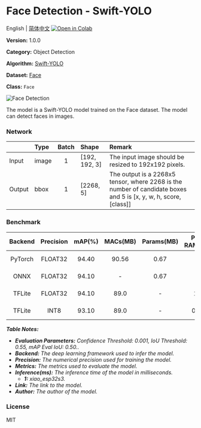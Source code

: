 # Face Detection - Swift-YOLO

English | [简体中文](../zh_CN/Face_Detection_Swift-YOLO_192.md) [![Open in Colab](https://colab.research.google.com/assets/colab-badge.svg)](https://colab.research.google.com/github/seeed-studio/sscma-model-zoo/blob/refactor-auto-generate/notebooks/en/Face_Detection_Swift-YOLO_192.ipynb)

**Version:** 1.0.0

**Category:** Object Detection

**Algorithm:** [Swift-YOLO](https://github.com/Seeed-Studio/SSCMA/blob/main/configs/yolov5/yolov5_tiny_1xb16_300e_coco.py)

**Dataset:** [Face](https://universe.roboflow.com/detection-kgpie/face-detection-j0igc)

**Class:** `Face`

![Face Detection](https://files.seeedstudio.com/sscma/static/detection_face.png)

The model is a Swift-YOLO model trained on the Face dataset. The model can detect faces in images.

### Network 

|        | Type   |  Batch  | Shape         | Remark                                                                                                           |
|:-------|:-------|:-------:|:--------------|:-----------------------------------------------------------------------------------------------------------------|
| Input  | image  |    1    | [192, 192, 3] | The input image should be resized to 192x192 pixels.                                                             |
| Output | bbox   |    1    | [2268, 5]     | The output is a 2268x5 tensor, where 2268 is the number of candidate boxes and 5 is [x, y, w, h, score, [class]] |
### Benchmark

|  Backend  |  Precision  |  mAP(%)  |  MACs(MB)  |  Params(MB)  |  Peek RAM(MB)  |    Inference(ms)    |                                                                                  Download                                                                                   |    Author    |
|:---------:|:-----------:|:--------:|:----------:|:------------:|:--------------:|:-------------------:|:---------------------------------------------------------------------------------------------------------------------------------------------------------------------------:|:------------:|
|  PyTorch  |   FLOAT32   |  94.40   |   90.56    |     0.67     |       -        |          -          |      [Link](https://files.seeedstudio.com/sscma/model_zoo/detection/models/yolov5/Face/yolov5_tiny_1xb16_300e_coco_sha1_f2a3f61a271c467748e26f0fd6fdd82d740512ff.pth)       | Seeed Studio |
|   ONNX    |   FLOAT32   |  94.10   |     -      |     0.67     |       -        |          -          |      [Link](https://files.seeedstudio.com/sscma/model_zoo/detection/models/yolov5/Face/yolov5_tiny_1xb16_300e_coco_sha1_e530c8df4b4474979cbfe2da447d06ab657289ce.onnx)      | Seeed Studio |
|  TFLite   |   FLOAT32   |  94.10   |    89.0    |      -       |      1.2       |          -          | [Link](https://files.seeedstudio.com/sscma/model_zoo/detection/models/yolov5/Face/yolov5_tiny_1xb16_300e_coco_float32_sha1_a647ee0f7eb8951b3d78c8048159e999029d7051.tflite) | Seeed Studio |
|  TFLite   |    INT8     |  93.10   |    89.0    |      -       |      0.35      | 691.0<sup>(1)</sup> |  [Link](https://files.seeedstudio.com/sscma/model_zoo/detection/models/yolov5/Face/yolov5_tiny_1xb16_300e_coco_int8_sha1_e707d23e1b45b4a464e9ebedae0f6570a9d35a9c.tflite)   | Seeed Studio |

***Table Notes:***

- ***Evaluation Parameters:**  Confidence Threshold: 0.001, IoU Threshold: 0.55, mAP Eval IoU: 0.50..*
- ***Backend:** The deep learning framework used to infer the model.*
- ***Precision:** The numerical precision used for training the model.*
- ***Metrics:** The metrics used to evaluate the model.*
- ***Inference(ms):** The inference time of the model in milliseconds.*
  - ***1:** xiao_esp32s3.*
- ***Link:** The link to the model.*
- ***Author:** The author of the model.*

### License

MIT

